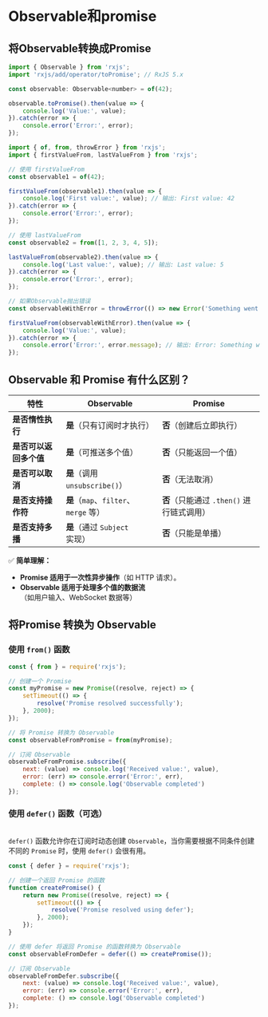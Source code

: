 # Observable和promise

## 将Observable转换成Promise

```javascript
import { Observable } from 'rxjs';
import 'rxjs/add/operator/toPromise'; // RxJS 5.x

const observable: Observable<number> = of(42);

observable.toPromise().then(value => {
    console.log('Value:', value);
}).catch(error => {
    console.error('Error:', error);
});

```

```javascript
import { of, from, throwError } from 'rxjs';
import { firstValueFrom, lastValueFrom } from 'rxjs';

// 使用 firstValueFrom
const observable1 = of(42);

firstValueFrom(observable1).then(value => {
    console.log('First value:', value); // 输出: First value: 42
}).catch(error => {
    console.error('Error:', error);
});

// 使用 lastValueFrom
const observable2 = from([1, 2, 3, 4, 5]);

lastValueFrom(observable2).then(value => {
    console.log('Last value:', value); // 输出: Last value: 5
}).catch(error => {
    console.error('Error:', error);
});

// 如果Observable抛出错误
const observableWithError = throwError(() => new Error('Something went wrong'));

firstValueFrom(observableWithError).then(value => {
    console.log('Value:', value);
}).catch(error => {
    console.error('Error:', error.message); // 输出: Error: Something went wrong
});

```

## Observable 和 Promise 有什么区别？

| **特性**        | **Observable**                  | **Promise**                  |
| ------------- | ------------------------------- | ---------------------------- |
| **是否惰性执行**    | **是**（只有订阅时才执行）                 | **否**（创建后立即执行）               |
| **是否可以返回多个值** | **是**（可推送多个值）                   | **否**（只能返回一个值）               |
| **是否可以取消**    | **是**（调用 `unsubscribe()`）       | **否**（无法取消）                  |
| **是否支持操作符**   | **是**（`map`、`filter`、`merge` 等） | **否**（只能通过 `.then()` 进行链式调用） |
| **是否支持多播**    | **是**（通过 `Subject` 实现）          | **否**（只能是单播）                 |

✅ **简单理解：**

* **Promise 适用于一次性异步操作**（如 HTTP 请求）。
* **Observable 适用于处理多个值的数据流**（如用户输入、WebSocket 数据等）

## 将Promise 转换为 Observable

### 使用 `from()` 函数

```javascript
const { from } = require('rxjs');

// 创建一个 Promise
const myPromise = new Promise((resolve, reject) => {
    setTimeout(() => {
        resolve('Promise resolved successfully');
    }, 2000);
});

// 将 Promise 转换为 Observable
const observableFromPromise = from(myPromise);

// 订阅 Observable
observableFromPromise.subscribe({
    next: (value) => console.log('Received value:', value),
    error: (err) => console.error('Error:', err),
    complete: () => console.log('Observable completed')
});
```

### 使用 `defer()` 函数（可选）

\
`defer()` 函数允许你在订阅时动态创建 `Observable`，当你需要根据不同条件创建不同的 `Promise` 时，使用 `defer()` 会很有用。

```javascript
const { defer } = require('rxjs');

// 创建一个返回 Promise 的函数
function createPromise() {
    return new Promise((resolve, reject) => {
        setTimeout(() => {
            resolve('Promise resolved using defer');
        }, 2000);
    });
}

// 使用 defer 将返回 Promise 的函数转换为 Observable
const observableFromDefer = defer(() => createPromise());

// 订阅 Observable
observableFromDefer.subscribe({
    next: (value) => console.log('Received value:', value),
    error: (err) => console.error('Error:', err),
    complete: () => console.log('Observable completed')
});
```
